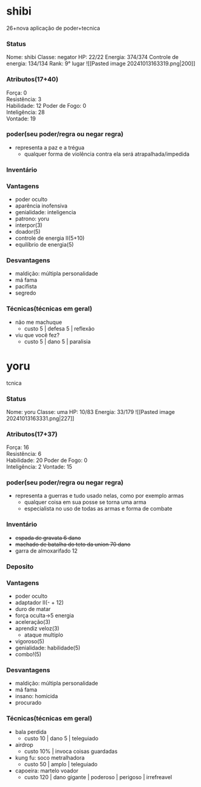 # shibi
26+nova aplicação de poder+tecnica

### Status
Nome: shibi
Classe: negator
HP: 22/22
Energia: 374/374
Controle de energia: 134/134
Rank: 9° lugar
![[Pasted image 20241013163319.png|200]]
### Atributos(17+40) 
Força: 0   
Resistência: 3    
Habilidade: 12
Poder de Fogo: 0  
Inteligência: 28  
Vontade: 19  
### poder(seu poder/regra ou negar regra)
- representa a paz e a trégua
	- qualquer forma de violência contra ela será atrapalhada/impedida
### Inventário  


### Vantagens
- poder oculto
- aparência inofensiva
- genialidade: inteligencia
- patrono: yoru
- interpor(3)
- doador(5)
- controle de energia II(5+10)
- equilíbrio de energia(5)

### Desvantagens 
- maldição: múltipla personalidade
- má fama
- pacifista
- segredo

### Técnicas(técnicas em geral)
- não me machuque
	- custo 5 | defesa 5 | reflexão
- viu que você fez?
	- custo 5 | dano 5 | paralisia

# yoru
tcnica
### Status
Nome: yoru
Classe: uma
HP: 10/83
Energia: 33/179
![[Pasted image 20241013163331.png|227]]
### Atributos(17+37) 
Força: 16  
Resistência: 6    
Habilidade: 20
Poder de Fogo: 0  
Inteligência: 2 
Vontade: 15  

### poder(seu poder/regra ou negar regra)
- representa a guerras e tudo usado nelas, como por exemplo armas
	- qualquer coisa em sua posse se torna uma arma
	- especialista no uso de todas as armas e forma de combate

### Inventário  
- ~~espada de gravata 6 dano~~
- ~~machado de batalha do teto da union 70 dano~~
- garra de almoxarifado 12
### Deposito


### Vantagens
- poder oculto
- adaptador II(- + 12)
- duro de matar
- força oculta->5 energia
- aceleração(3)
- aprendiz veloz(3)
	- ataque multiplo
- vigoroso(5)
- genialidade: habilidade(5)
- combo!(5)


### Desvantagens 
- maldição: múltipla personalidade
- má fama
- insano: homicida
- procurado

### Técnicas(técnicas em geral)
- bala perdida
	- custo 10 | dano 5 | teleguiado
- airdrop
	- custo 10% | invoca coisas guardadas
- kung fu: soco metralhadora
	- custo 50 | amplo | teleguiado
- capoeira: martelo voador
	- custo 120 | dano gigante | poderoso | perigoso | irrefreavel 
